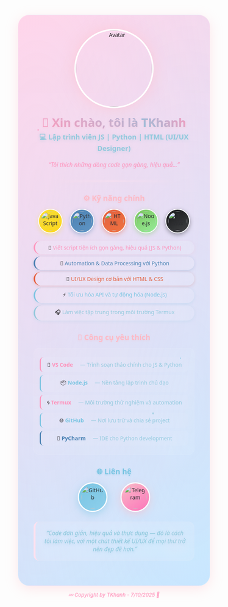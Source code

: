 <div align="center" style="background: linear-gradient(145deg, #ffd6eb, #c8e8ff); padding: 40px; border-radius: 30px; box-shadow: 0 8px 32px rgba(255,182,193,0.3); position: relative; overflow: hidden; max-width: 650px; margin: 0 auto; font-family: 'Segoe UI', Tahoma, Geneva, Verdana, sans-serif; border: 1px solid rgba(255,255,255,0.2);">
  
  <!-- Subtle layered background for depth (inline) -->
  <div style="position: absolute; top: -50%; left: -50%; width: 200%; height: 200%; background: radial-gradient(ellipse at 30% 40%, rgba(255, 214, 235, 0.15) 0%, transparent 50%), radial-gradient(ellipse at 70% 60%, rgba(200, 232, 255, 0.15) 0%, transparent 50%); opacity: 0.8; pointer-events: none;"></div>
  
  <!-- Floating particles (static dots for compatibility) -->
  <div style="position: absolute; top: 20%; left: 10%; width: 4px; height: 4px; background: #ff8eb8; border-radius: 50%; opacity: 0.6;"></div>
  <div style="position: absolute; top: 60%; right: 15%; width: 3px; height: 3px; background: #6fc2e0; border-radius: 50%; opacity: 0.6;"></div>
  <div style="position: absolute; bottom: 30%; left: 70%; width: 5px; height: 5px; background: #8ac7db; border-radius: 50%; opacity: 0.6;"></div>

  <!-- Avatar with enhanced glow -->
  <div style="position: relative; display: inline-block; margin-bottom: 20px;">
    <img src="https://files.catbox.moe/mq6x9a.png" width="200" style="border-radius: 50%; box-shadow: 0 0 0 4px #ffffff, 0 0 40px rgba(255,192,203,0.7);" alt="Avatar"/>
    <div style="position: absolute; top: -10px; left: -10px; right: -10px; bottom: -10px; border-radius: 50%; background: conic-gradient(from 0deg, #ff8eb8, #6fc2e0, #ff8eb8); opacity: 0.3; z-index: -1;"></div>
  </div>

  <!-- Name & Role with gradient text (fallback to solid colors if gradient not supported) -->
  <h1 style="background: linear-gradient(45deg, #ff8eb8, #6fc2e0); -webkit-background-clip: text; -webkit-text-fill-color: transparent; background-clip: text; font-size: 2.2em; margin: 0 0 5px 0; text-shadow: 0 2px 4px rgba(255,182,193,0.3);">💖 Xin chào, tôi là <span style="background: linear-gradient(45deg, #6fc2e0, #ff8eb8); -webkit-background-clip: text; -webkit-text-fill-color: transparent; background-clip: text;">TKhanh</span></h1>
  <h3 style="color:#8ac7db; font-size: 1.3em; margin: 0 0 15px 0; text-shadow: 0 2px 8px rgba(138, 199, 219, 0.3);">💻 Lập trình viên JS | Python | HTML (UI/UX Designer)</h3>

  <p style="font-size: 1.1em; color: #ff8eb8; margin: 20px 0; line-height: 1.5; font-style: italic; text-shadow: 0 1px 4px rgba(255, 142, 184, 0.2);">
    “Tôi thích những dòng code gọn gàng, hiệu quả...”
  </p>

  <!-- Elegant Divider -->
  <hr style="width: 70%; border: none; height: 2px; background: linear-gradient(90deg, transparent, #ffe1ef, transparent); box-shadow: 0 0 10px rgba(255, 225, 239, 0.6); margin: 30px 0;">

  <!-- Skills Section -->
  <h3 style="color:#ffb6c1; font-size: 1.4em; margin: 0 0 15px 0; text-shadow: 0 2px 4px rgba(255, 182, 193, 0.3);">⚙️ Kỹ năng chính</h3>
  <p align="center" style="margin-bottom: 20px;">
    <img src="https://cdn.jsdelivr.net/npm/simple-icons@v9/icons/javascript.svg" width="50" height="50" style="background: linear-gradient(145deg, #F7DF1E, #FFD700); border: 2px solid #ffffff; border-radius: 50%; padding: 5px; box-shadow: 0 4px 12px rgba(247, 223, 30, 0.4); margin: 0 8px;" alt="JavaScript"/>
    <img src="https://cdn.jsdelivr.net/npm/simple-icons@v9/icons/python.svg" width="50" height="50" style="background: linear-gradient(145deg, #3776AB, #4B8BBE); border: 2px solid #ffffff; border-radius: 50%; padding: 5px; box-shadow: 0 4px 12px rgba(55, 118, 171, 0.4); margin: 0 8px;" alt="Python"/>
    <img src="https://cdn.jsdelivr.net/npm/simple-icons@v9/icons/html5.svg" width="50" height="50" style="background: linear-gradient(145deg, #E34F26, #F06529); border: 2px solid #ffffff; border-radius: 50%; padding: 5px; box-shadow: 0 4px 12px rgba(227, 79, 38, 0.4); margin: 0 8px;" alt="HTML"/>
    <img src="https://cdn.jsdelivr.net/npm/simple-icons@v9/icons/nodedotjs.svg" width="50" height="50" style="background: linear-gradient(145deg, #6cc24a, #90EE90); border: 2px solid #ffffff; border-radius: 50%; padding: 5px; box-shadow: 0 4px 12px rgba(108, 194, 74, 0.4); margin: 0 8px;" alt="Node.js"/>
    <img src="https://cdn.jsdelivr.net/npm/simple-icons@v9/icons/termux.svg" width="50" height="50" style="background: linear-gradient(145deg, #000000, #333333); border: 2px solid #ffffff; border-radius: 50%; padding: 5px; box-shadow: 0 4px 12px rgba(0, 0, 0, 0.4); margin: 0 8px;" alt="Termux"/>
  </p>

  <ul style="list-style: none; padding: 0; max-width: 500px; margin: 0 auto;">
    <li style="margin: 6px 0; padding: 8px 12px; background: rgba(255, 255, 255, 0.12); border-radius: 20px; border-left: 4px solid #ff8eb8; box-shadow: 0 2px 8px rgba(255, 182, 193, 0.2);">🧩 <span style="color: #ff8eb8; font-weight: 500;">Viết script tiện ích gọn gàng, hiệu quả (JS & Python)</span></li>
    <li style="margin: 6px 0; padding: 8px 12px; background: rgba(255, 255, 255, 0.12); border-radius: 20px; border-left: 4px solid #3776AB; box-shadow: 0 2px 8px rgba(55, 118, 171, 0.2);">🐍 <span style="color: #3776AB; font-weight: 500;">Automation & Data Processing với Python</span></li>
    <li style="margin: 6px 0; padding: 8px 12px; background: rgba(255, 255, 255, 0.12); border-radius: 20px; border-left: 4px solid #E34F26; box-shadow: 0 2px 8px rgba(227, 79, 38, 0.2);">🎨 <span style="color: #E34F26; font-weight: 500;">UI/UX Design cơ bản với HTML & CSS</span></li>
    <li style="margin: 6px 0; padding: 8px 12px; background: rgba(255, 255, 255, 0.12); border-radius: 20px; border-left: 4px solid #6fc2e0; box-shadow: 0 2px 8px rgba(111, 194, 224, 0.2);">⚡ <span style="color: #6fc2e0; font-weight: 500;">Tối ưu hóa API và tự động hóa (Node.js)</span></li>
    <li style="margin: 6px 0; padding: 8px 12px; background: rgba(255, 255, 255, 0.12); border-radius: 20px; border-left: 4px solid #8ac7db; box-shadow: 0 2px 8px rgba(138, 199, 219, 0.2);">🎧 <span style="color: #8ac7db; font-weight: 500;">Làm việc tập trung trong môi trường Termux</span></li>
  </ul>

  <!-- Tools Section -->
  <h3 style="color:#ffb6c1; font-size: 1.4em; margin: 30px 0 15px 0; text-shadow: 0 2px 4px rgba(255, 182, 193, 0.3);">🧰 Công cụ yêu thích</h3>
  <div style="max-width: 500px; margin: 0 auto; background: rgba(255, 255, 255, 0.08); border-radius: 15px; padding: 15px; border: 1px solid rgba(255,255,255,0.1);">
    <div style="margin: 8px 0; padding: 10px; background: rgba(255, 255, 255, 0.05); border-radius: 10px; border-left: 3px solid #ff8eb8;">💠 <b style="color: #ff8eb8;">VS Code</b> <span style="color: #8ac7db; margin-left: 15px; font-weight: 400;">— Trình soạn thảo chính cho JS & Python</span></div>
    <div style="margin: 8px 0; padding: 10px; background: rgba(255, 255, 255, 0.05); border-radius: 10px; border-left: 3px solid #6fc2e0;">📦 <b style="color: #6fc2e0;">Node.js</b> <span style="color: #8ac7db; margin-left: 15px; font-weight: 400;">— Nền tảng lập trình chủ đạo</span></div>
    <div style="margin: 8px 0; padding: 10px; background: rgba(255, 255, 255, 0.05); border-radius: 10px; border-left: 3px solid #ff8eb8;">🌀 <b style="color: #ff8eb8;">Termux</b> <span style="color: #8ac7db; margin-left: 15px; font-weight: 400;">— Môi trường thử nghiệm và automation</span></div>
    <div style="margin: 8px 0; padding: 10px; background: rgba(255, 255, 255, 0.05); border-radius: 10px; border-left: 3px solid #6fc2e0;">🌐 <b style="color: #6fc2e0;">GitHub</b> <span style="color: #8ac7db; margin-left: 15px; font-weight: 400;">— Nơi lưu trữ và chia sẻ project</span></div>
    <div style="margin: 8px 0; padding: 10px; background: rgba(255, 255, 255, 0.05); border-radius: 10px; border-left: 3px solid #3776AB;">🐍 <b style="color: #3776AB;">PyCharm</b> <span style="color: #8ac7db; margin-left: 15px; font-weight: 400;">— IDE cho Python development</span></div>
  </div>

  <!-- Contact Section -->
  <h3 style="color:#6fc2e0; font-size: 1.4em; margin: 30px 0 15px 0; text-shadow: 0 2px 4px rgba(111, 194, 224, 0.3);">🌐 Liên hệ</h3>
  <p align="center" style="margin-bottom: 25px;">
    <a href="https://github.com/tkhanhpro" style="text-decoration: none; display: inline-block; margin: 0 15px;">
      <img src="https://cdn.jsdelivr.net/npm/simple-icons@v9/icons/github.svg" width="60" height="60" style="background: linear-gradient(145deg, #6fc2e0, #87CEEB); border: 3px solid #ffffff; border-radius: 50%; padding: 6px; box-shadow: 0 6px 20px rgba(111, 194, 224, 0.5);" alt="GitHub"/>
    </a>
    <a href="https://t.me/0837846428" style="text-decoration: none; display: inline-block; margin: 0 15px;">
      <img src="https://cdn.jsdelivr.net/npm/simple-icons@v9/icons/telegram.svg" width="60" height="60" style="background: linear-gradient(145deg, #ffb6c1, #FF69B4); border: 3px solid #ffffff; border-radius: 50%; padding: 6px; box-shadow: 0 6px 20px rgba(255, 182, 193, 0.5);" alt="Telegram"/>
    </a>
  </p>

  <!-- Quote with enhanced styling -->
  <blockquote style="color:#8ac7db; font-style: italic; font-size: 1.1em; text-shadow: 0 2px 8px rgba(138, 199, 219, 0.3); border-left: 5px solid #ffe1ef; padding: 20px; margin: 25px 0; background: rgba(255, 255, 255, 0.1); border-radius: 15px; position: relative; overflow: hidden; box-shadow: inset 0 0 20px rgba(255, 225, 239, 0.1);">
    <div style="position: absolute; top: 0; right: 0; width: 100px; height: 100px; background: radial-gradient(circle, rgba(255, 225, 239, 0.3) 0%, transparent 70%); transform: rotate(45deg); opacity: 0.5;"></div>
    “Code đơn giản, hiệu quả và thực dụng — đó là cách tôi làm việc, với một chút thiết kế UI/UX để mọi thứ trở nên đẹp đẽ hơn.”
  </blockquote>

</div>

<p align="center" style="color: #ff8eb8; font-size: 0.95em; margin-top: 15px; font-style: italic; text-shadow: 0 1px 3px rgba(255, 142, 184, 0.2);">
  💤 Copyright by TKhanh - 7/10/2025 🌸
</p>
